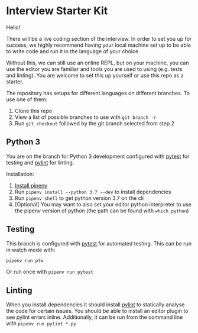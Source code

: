 # Interview Starter Kit

Hello!

There will be a live coding section of the interview. In order to set you up for success, we highly recommend having your local machine set up to be able to write code and run it in the language of your choice.

Without this, we can still use an online REPL, but on your machine, you can use the editor you are familiar and tools you are used to using (e.g. tests and linting). You are welcome to set this up yourself or use this repo as a starter.

The repository has setups for different languages on different branches. To use one of them:

1. Clone this repo
2. View a list of possible branches to use with `git branch -r`
3. Run `git checkout` followed by the git branch selected from step 2

## Python 3

You are on the branch for Python 3 development configured with [pytest](https://docs.pytest.org) for testing and [pylint](https://www.pylint.org) for linting.

Installation:

1. [Install pipenv](https://pipenv.kennethreitz.org/en/latest/#install-pipenv-today)
2. Run `pipenv install --python 3.7 --dev` to install dependencies
3. Run `pipenv shell` to get python version 3.7 on the cli
4. [Optional] You may want to also set your editor python interpreter to use the pipenv version of python (the path can be found with `which python`)

## Testing

This branch is configured with [pytest](https://docs.pytest.org) for automated testing. This can be run in watch mode with:

```sh
pipenv run ptw
```

Or run once with `pipenv run pytest`

## Linting

When you install dependencies it should install [pylint](https://www.pylint.org) to statically analyse the code for certain issues. You should be able to install an editor plugin to see pylint errors inline. Additionally, it can be run from the command line with `pipenv run pylint *.py`
